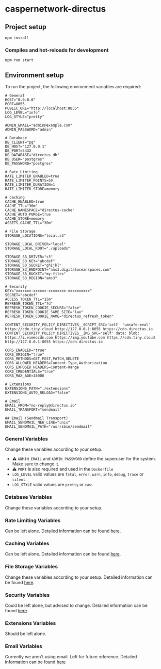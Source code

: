 # caspernetwork-directus

## Project setup
```
npm install
```

### Compiles and hot-reloads for development
```
npm run start
```

## Environment setup
To run the project, the following environment variables are required:
```
# General
HOST="0.0.0.0"
PORT=8055
PUBLIC_URL="http://localhost:8055"
LOG_LEVEL="info"
LOG_STYLE="pretty"

ADMIN_EMAIL="admin@example.com"
ADMIN_PASSWORD="admin"

# Database
DB_CLIENT="pg"
DB_HOST="127.0.0.1"
DB_PORT=5432
DB_DATABASE="directus_db"
DB_USER="postgres"
DB_PASSWORD="postgres"

# Rate Limiting
RATE_LIMITER_ENABLED=true
RATE_LIMITER_POINTS=50
RATE_LIMITER_DURATION=1
RATE_LIMITER_STORE=memory

# Caching
CACHE_ENABLED=true
CACHE_TTL="30m"
CACHE_NAMESPACE="directus-cache"
CACHE_AUTO_PURGE=true
CACHE_STORE=memory
ASSETS_CACHE_TTL="30m"

# File Storage
STORAGE_LOCATIONS="local,s3"

STORAGE_LOCAL_DRIVER="local"
STORAGE_LOCAL_ROOT="./uploads"

STORAGE_S3_DRIVER="s3"
STORAGE_S3_KEY="abcdef"
STORAGE_S3_SECRET="ghijkl"
STORAGE_S3_ENDPOINT="ams3.digitaloceanspaces.com"
STORAGE_S3_BUCKET="my-files"
STORAGE_S3_REGION="ams3"

# Security
KEY="xxxxxxx-xxxxxx-xxxxxxxx-xxxxxxxxxx"
SECRET="abcdef"
ACCESS_TOKEN_TTL="15m"
REFRESH_TOKEN_TTL="7d"
REFRESH_TOKEN_COOKIE_SECURE="false"
REFRESH_TOKEN_COOKIE_SAME_SITE="lax"
REFRESH_TOKEN_COOKIE_NAME="directus_refresh_token"

CONTENT_SECURITY_POLICY_DIRECTIVES__SCRIPT_SRC='self' 'unsafe-eval' https://cdn.tiny.cloud http://127.0.0.1:8055 https://cdn.directus.io
CONTENT_SECURITY_POLICY_DIRECTIVES__IMG_SRC='self' data: blob: https://i.vimeocdn.com https://img.youtube.com https://cdn.tiny.cloud http://127.0.0.1:8055 https://cdn.directus.io

CORS_ENABLED="true"
CORS_ORIGIN="true"
CORS_METHODS=GET,POST,PATCH,DELETE
CORS_ALLOWED_HEADERS=Content-Type,Authorization
CORS_EXPOSED_HEADERS=Content-Range
CORS_CREDENTIALS="true"
CORS_MAX_AGE=18000

# Extensions
EXTENSIONS_PATH="./extensions"
EXTENSIONS_AUTO_RELOAD="false"

# Email
EMAIL_FROM="no-reply@directus.io"
EMAIL_TRANSPORT="sendmail"

## Email (Sendmail Transport)
EMAIL_SENDMAIL_NEW_LINE="unix"
EMAIL_SENDMAIL_PATH="/usr/sbin/sendmail"
```

### General Variables
Change these variables according to your setup.
* ⚠ `ADMIN_EMAIL` and `ADMIN_PASSWORD` define the superuser for the system. Make sure to change it.
* ⚠ `PORT` is also required and used in the `Dockerfile`
* `LOG_LEVEL` valid values are `fatal`, `error`, `warn`, `info`, `debug`, `trace` or `silent`.
* `LOG_STYLE` valid values are `pretty` or `raw`.

### Database Variables
Change these variables according to your setup.

### Rate Limiting Variables
Can be left alone. Detailed information can be found [here](https://docs.directus.io/self-hosted/config-options.html#rate-limiting).

### Caching Variables
Can be left alone. Detailed information can be found [here](https://docs.directus.io/self-hosted/config-options.html#cache).

### File Storage Variables
Change these variables according to your setup. Detailed information can be found [here](https://docs.directus.io/self-hosted/config-options.html#file-storage).

### Security Variables
Could be left alone, but advised to change. Detailed information can be found [here](https://docs.directus.io/self-hosted/config-options.html#security).

### Extensions Variables
Should be left alone.

### Email Variables
Currently we aren't using email. Left for future reference. Detailed information can be found [here](https://docs.directus.io/self-hosted/config-options.html#email)
